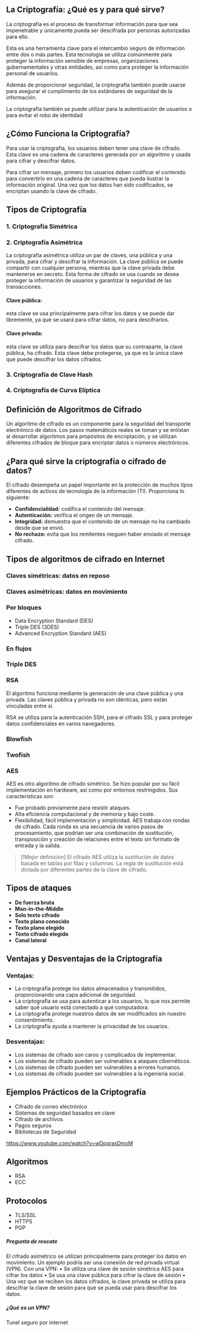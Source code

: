## La Criptografía: ¿Qué es y para qué sirve?

La criptografía es el proceso de transformar información para que sea impenetrable y únicamente pueda ser descifrada por personas autorizadas para ello.

Esta es una herramienta clave para el intercambio seguro de información entre dos o más partes. Esta tecnología se utiliza comúnmente para proteger la información sensible de empresas, organizaciones gubernamentales y otras entidades, así como para proteger la información personal de usuarios.

Además de proporcionar seguridad, la criptografía también puede usarse para asegurar el cumplimiento de los estándares de seguridad de la información.

La criptografía también se puede utilizar para la autenticación de usuarios o para evitar el robo de identidad

## ¿Cómo Funciona la Criptografía?

Para usar la criptografía, los usuarios deben tener una clave de cifrado. Esta clave es una cadena de caracteres generada por un algoritmo y usada para cifrar y descifrar datos.

Para cifrar un mensaje, primero los usuarios deben codificar el contenido para convertirlo en una cadena de caracteres que pueda ilustrar la información original. Una vez que los datos han sido codificados, se encriptan usando la clave de cifrado.

## Tipos de Criptografía

### 1. Criptografía Simétrica

### 2. Criptografía Asimétrica
La criptografía asimétrica utiliza un par de claves, una pública y una privada, para cifrar y descifrar la información. La clave pública se puede compartir con cualquier persona, mientras que la clave privada debe mantenerse en secreto. Esta forma de cifrado se usa cuando se desea proteger la información de usuarios y garantizar la seguridad de las transacciones.

#### Clave pública:
esta clave se usa principalmente para cifrar los datos y se puede dar libremente, ya que se usará para cifrar datos, no para descifrarlos.
#### Clave privada:
esta clave se utiliza para descifrar los datos que su contraparte, la clave pública, ha cifrado. Esta clave debe protegerse, ya que es la única clave que puede descifrar los datos cifrados.


### 3. Criptografía de Clave Hash

### 4. Criptografía de Curva Elíptica

## Definición de Algoritmos de Cifrado
Un algoritmo de cifrado es un componente para la seguridad del transporte electrónico de datos. Los pasos matemáticos reales se toman y se enlistan al desarrollar algoritmos para propósitos de encriptación, y se utilizan diferentes cifrados de bloque para encriptar datos o números electrónicos.

## ¿Para qué sirve la criptografía o cifrado de datos?

El cifrado desempeña un papel importante en la protección de muchos tipos diferentes de activos de tecnología de la información (TI). Proporciona lo siguiente: 
- **Confidencialidad:** codifica el contenido del mensaje. 
- **Autenticación:** verifica el origen de un mensaje. 
- **Integridad:** demuestra que el contenido de un mensaje no ha cambiado desde que se envió. 
- **No rechazo:** evita que los remitentes nieguen haber enviado el mensaje cifrado.

## Tipos de algoritmos de cifrado en Internet
### Claves simétricas: datos en reposo

### Claves asimétricas: datos en movimiento

### Por bloques
- Data Encryption Standard (DES) 
- Triple DES (3DES) 
- Advanced Encryption Standard (AES)

### En flujos

### Triple DES

### RSA
El algoritmo funciona mediante la generación de una clave pública y una privada. Las claves pública y privada no son idénticas, pero están vinculadas entre sí.

RSA se utiliza para la autenticación SSH, para el cifrado SSL y para proteger datos confidenciales en varios navegadores.

### Blowfish

### Twofish

### AES
AES es otro algoritmo de cifrado simétrico. Se hizo popular por su fácil implementación en hardware, así como por entornos restringidos.
Sus características son:
- Fue probado previamente para resistir ataques. 
- Alta eficiencia computacional y de memoria y bajo coste. 
- Flexibilidad, fácil implementación y simplicidad.
AES trabaja con rondas de cifrado. Cada ronda es una secuencia de varios pasos de procesamiento, que podrían ser una combinación de sustitución, transposición y creación de relaciones entre el texto sin formato de entrada y la salida.

>[!Mejor definición]
>El cifrado AES utiliza la sustitución de datos basada en tablas por filas y columnas. La regla de sustitución está dictada por diferentes partes de la clave de cifrado.

## Tipos de ataques
- **De fuerza bruta**
- **Man-in-the-Middle**
- **Solo texto cifrado**
- **Texto plano conocido**
- **Texto plano elegido**
- **Texto cifrado elegido**
- **Canal lateral**


## Ventajas y Desventajas de la Criptografía
### Ventajas:
- La criptografía protege los datos almacenados y transmitidos, proporcionando una capa adicional de seguridad. 
- La criptografía se usa para autenticar a los usuarios, lo que nos permite saber qué usuario está conectado a qué computadora. 
- La criptografía protege nuestros datos de ser modificados sin nuestro consentimiento. 
- La criptografía ayuda a mantener la privacidad de los usuarios.
### Desventajas: 
- Los sistemas de cifrado son caros y complicados de implementar. 
- Los sistemas de cifrado pueden ser vulnerables a ataques cibernéticos. 
- Los sistemas de cifrado pueden ser vulnerables a errores humanos. 
- Los sistemas de cifrado pueden ser vulnerables a la ingeniería social.

## Ejemplos Prácticos de la Criptografía

- Cifrado de correo electrónico
- Sistemas de seguridad basados en clave
- Cifrado de archivos
- Pagos seguros
- Bibliotecas de Seguridad


https://www.youtube.com/watch?v=wDpqrasDmxM
## Algoritmos
- RSA 
- ECC

## Protocolos
- TLS/SSL
- HTTPS
- PGP

##### Pregunta de rescate
El cifrado asimétrico se utilizan principalmente para proteger los datos en movimiento. Un ejemplo podría ser una conexión de red privada virtual (VPN). Con una VPN: • Se utiliza una clave de sesión simétrica AES para cifrar los datos • Se usa una clave pública para cifrar la clave de sesión • Una vez que se reciben los datos cifrados, la clave privada se utiliza para descifrar la clave de sesión para que se pueda usar para descifrar los datos.

##### ¿Qué es un VPN?
Tunel seguro por internet




